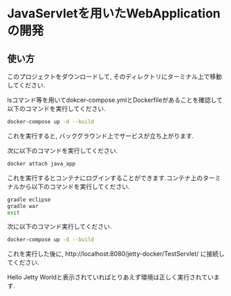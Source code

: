 # JavaServletを用いたWebApplicationの開発

## 使い方
このプロジェクトをダウンロードして, そのディレクトリにターミナル上で移動してください.

lsコマンド等を用いてdokcer-compose.ymlとDockerfileがあることを確認して以下のコマンドを実行してください.

```bash
docker-compose up -d --build
```

これを実行すると, バックグラウンド上でサービスが立ち上がります.

次に以下のコマンドを実行してください.

```bash
docker attach java_app
```

これを実行するとコンテナにログインすることができます.コンテナ上のターミナルから以下のコマンドを実行してください.

```bash
gradle eclipse
gradle war
exit
```

次に以下のコマンド実行してください.

```bash
docker-compose up -d --build
```

これを実行した後に, http://localhost:8080/jetty-docker/TestServlet/ に接続してください.

Hello Jetty Worldと表示されていればとりあえず環境は正しく実行されています.